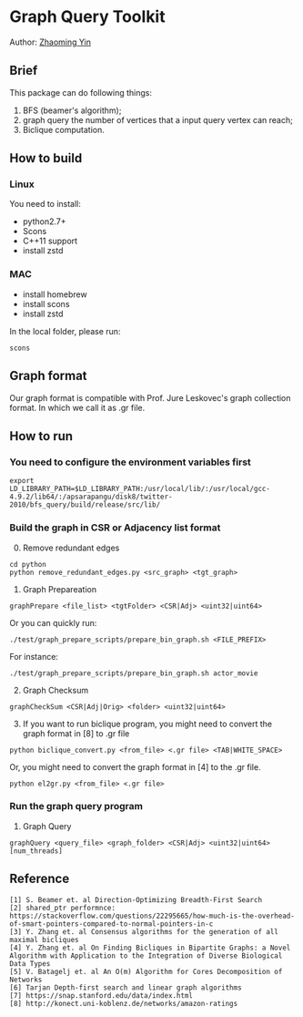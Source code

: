 # Graph Query Toolkit  
Author: [Zhaoming Yin](https://stplaydog.github.io/)  
  
## Brief  
This package can do following things:

1) BFS (beamer's algorithm);
2) graph query the number of vertices that a input query vertex can reach;
3) Biclique computation.
  
## How to build  
### Linux
You need to install:  
* python2.7+
* Scons
* C++11 support
* install zstd

### MAC
* install homebrew
* install scons
* install zstd
  
In the local folder, please run:
```
scons
```

## Graph format
Our graph format is compatible with Prof. Jure Leskovec's graph collection format.
In which we call it as .gr file.
  
## How to run
### You need to configure the environment variables first
```
export LD_LIBRARY_PATH=$LD_LIBRARY_PATH:/usr/local/lib/:/usr/local/gcc-4.9.2/lib64/:/apsarapangu/disk8/twitter-2010/bfs_query/build/release/src/lib/
```

### Build the graph in CSR or Adjacency list format  

0) Remove redundant edges

```
cd python
python remove_redundant_edges.py <src_graph> <tgt_graph>
```
  
1) Graph Prepareation
  
```
graphPrepare <file_list> <tgtFolder> <CSR|Adj> <uint32|uint64>
```

Or you can quickly run:
```
./test/graph_prepare_scripts/prepare_bin_graph.sh <FILE_PREFIX>
```

For instance:

```
./test/graph_prepare_scripts/prepare_bin_graph.sh actor_movie
```
  
2) Graph Checksum
```
graphCheckSum <CSR|Adj|Orig> <folder> <uint32|uint64>
```

3) If you want to run biclique program, you might need to convert the graph format in [8] to .gr file 

```
python biclique_convert.py <from_file> <.gr file> <TAB|WHITE_SPACE>
```

Or, you might need to convert the graph format in [4] to the .gr file.

```
python el2gr.py <from_file> <.gr file>
```
   
### Run the graph query program  

1) Graph Query 
```
graphQuery <query_file> <graph_folder> <CSR|Adj> <uint32|uint64> [num_threads]
```

  
## Reference 

```
[1] S. Beamer et. al Direction-Optimizing Breadth-First Search  
[2] shared_ptr performnce: https://stackoverflow.com/questions/22295665/how-much-is-the-overhead-of-smart-pointers-compared-to-normal-pointers-in-c
[3] Y. Zhang et. al Consensus algorithms for the generation of all maximal bicliques
[4] Y. Zhang et. al On Finding Bicliques in Bipartite Graphs: a Novel Algorithm with Application to the Integration of Diverse Biological Data Types
[5] V. Batagelj et. al An O(m) Algorithm for Cores Decomposition of Networks
[6] Tarjan Depth-first search and linear graph algorithms
[7] https://snap.stanford.edu/data/index.html
[8] http://konect.uni-koblenz.de/networks/amazon-ratings
```
